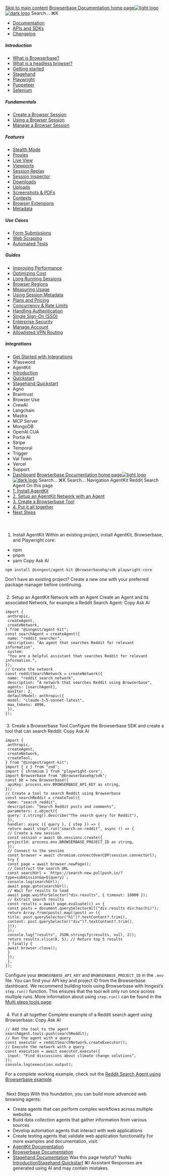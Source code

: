 [Skip to main content](#content-area)
[Browserbase Documentation home page![light logo](https://mintcdn.com/browserbase/lUkHCCQ3HJMpCnfp/logo/light.svg?fit=max&auto=format&n=lUkHCCQ3HJMpCnfp&q=85&s=0f99c87492a4fb0e9bfc45075a78c64f)![dark logo](https://mintcdn.com/browserbase/lUkHCCQ3HJMpCnfp/logo/dark.svg?fit=max&auto=format&n=lUkHCCQ3HJMpCnfp&q=85&s=645b212b9cbee8bebf84f318c2baaac0)](https://www.browserbase.com)
Search...
⌘K
 * [Documentation](/introduction/what-is-browserbase)
 * [APIs and SDKs](/reference/introduction)
 * [Changelog](https://www.browserbase.com/changelog)
##### Introduction
 * [What is Browserbase?](/introduction/what-is-browserbase)
 * [What is a headless browser?](/introduction/what-is-headless-browser)
 * [Getting started](/introduction/getting-started)
 * [Stagehand](/introduction/stagehand)
 * [Playwright](/introduction/playwright)
 * [Puppeteer](/introduction/puppeteer)
 * [Selenium](/introduction/selenium)
##### Fundamentals
 * [Create a Browser Session](/fundamentals/create-browser-session)
 * [Using a Browser Session](/fundamentals/using-browser-session)
 * [Manage a Browser Session](/fundamentals/manage-browser-session)
##### Features
 * [Stealth Mode](/features/stealth-mode)
 * [Proxies](/features/proxies)
 * [Live View](/features/session-live-view)
 * [Viewports](/features/viewports)
 * [Session Replay](/features/session-replay)
 * [Session Inspector](/features/session-inspector)
 * [Downloads](/features/downloads)
 * [Uploads](/features/uploads)
 * [Screenshots & PDFs](/features/screenshots)
 * [Contexts](/features/contexts)
 * [Browser Extensions](/features/browser-extensions)
 * [Metadata](/features/session-metadata)
##### Use Cases
 * [Form Submissions](/use-cases/automating-form-submissions)
 * [Web Scraping](/use-cases/scraping-website)
 * [Automated Tests](/use-cases/building-automated-tests)
##### Guides
 * [Improving Performance](/guides/speed-optimization)
 * [Optimizing Cost](/guides/cost-optimization)
 * [Long Running Sessions](/guides/long-running-sessions)
 * [Browser Regions](/guides/multi-region)
 * [Measuring Usage](/guides/measuring-usage)
 * [Using Session Metadata](/guides/using-session-metadata)
 * [Plans and Pricing](/guides/plans-and-pricing)
 * [Concurrency & Rate Limits](/guides/concurrency-rate-limits)
 * [Handling Authentication](/guides/authentication)
 * [Single Sign-On (SSO)](/guides/sso-setup)
 * [Enterprise Security](/guides/security)
 * [Manage Account](/guides/manage-account)
 * [Allowlisted VPN Routing](/guides/vpn)
##### Integrations
 * [Get Started with Integrations](/integrations/get-started)
 * 1Password
 * AgentKit
 * [Introduction](/integrations/agentkit/introduction)
 * [Quickstart](/integrations/agentkit/quickstart)
 * [Stagehand Quickstart](/integrations/agentkit/stagehand)
 * Agno
 * Braintrust
 * Browser Use
 * CrewAI
 * Langchain
 * Mastra
 * MCP Server
 * MongoDB
 * OpenAI CUA
 * Portia AI
 * Stripe
 * Temporal
 * Trigger
 * Val Town
 * Vercel
 * Support
 * [Dashboard](https://www.browserbase.com/overview)
[Browserbase Documentation home page![light logo](https://mintcdn.com/browserbase/lUkHCCQ3HJMpCnfp/logo/light.svg?fit=max&auto=format&n=lUkHCCQ3HJMpCnfp&q=85&s=0f99c87492a4fb0e9bfc45075a78c64f)![dark logo](https://mintcdn.com/browserbase/lUkHCCQ3HJMpCnfp/logo/dark.svg?fit=max&auto=format&n=lUkHCCQ3HJMpCnfp&q=85&s=645b212b9cbee8bebf84f318c2baaac0)](https://www.browserbase.com)
Search...
⌘K
Search...
Navigation
AgentKit
Reddit Search Agent
On this page
 * [1. Install AgentKit](#1-install-agentkit)
 * [2. Setup an AgentKit Network with an Agent](#2-setup-an-agentkit-network-with-an-agent)
 * [3. Create a Browserbase Tool](#3-create-a-browserbase-tool)
 * [4. Put it all together](#4-put-it-all-together)
 * [Next Steps](#next-steps)
### 
[​](#1-install-agentkit)
1. Install AgentKit
Within an existing project, install AgentKit, Browserbase, and Playwright core:
 * npm
 * pnpm
 * yarn
Copy
Ask AI
```
npm install @inngest/agent-kit @browserbasehq/sdk playwright-core
```
Don’t have an existing project? Create a new one with your preferred package manager before continuing.
### 
[​](#2-setup-an-agentkit-network-with-an-agent)
2. Setup an AgentKit Network with an Agent
Create an Agent and its associated Network, for example a Reddit Search Agent:
Copy
Ask AI
```
import {
 anthropic,
 createAgent,
 createNetwork,
} from "@inngest/agent-kit";
const searchAgent = createAgent({
 name: "reddit_searcher",
 description: "An agent that searches Reddit for relevant information",
 system:
 "You are a helpful assistant that searches Reddit for relevant information.",
});
// Create the network
const redditSearchNetwork = createNetwork({
 name: "reddit_search_network",
 description: "A network that searches Reddit using Browserbase",
 agents: [searchAgent],
 maxIter: 2,
 defaultModel: anthropic({
 model: "claude-3-5-sonnet-latest",
 max_tokens: 4096,
 }),
});
```
### 
[​](#3-create-a-browserbase-tool)
3. Create a Browserbase Tool
Configure the Browserbase SDK and create a tool that can search Reddit:
Copy
Ask AI
```
import {
 anthropic,
 createAgent,
 createNetwork,
 createTool,
} from "@inngest/agent-kit";
import { z } from "zod";
import { chromium } from "playwright-core";
import Browserbase from "@browserbasehq/sdk";
const bb = new Browserbase({
 apiKey: process.env.BROWSERBASE_API_KEY as string,
});
// Create a tool to search Reddit using Browserbase
const searchReddit = createTool({
 name: "search_reddit",
 description: "Search Reddit posts and comments",
 parameters: z.object({
 query: z.string().describe("The search query for Reddit"),
 }),
 handler: async ({ query }, { step }) => {
 return await step?.run("search-on-reddit", async () => {
 // Create a new session
 const session = await bb.sessions.create({
 projectId: process.env.BROWSERBASE_PROJECT_ID as string,
 });
 // Connect to the session
 const browser = await chromium.connectOverCDP(session.connectUrl);
 try {
 const page = await browser.newPage();
 // Construct the search URL
 const searchUrl = `https://search-new.pullpush.io/?type=submission&q=${query}`;
 console.log(searchUrl);
 await page.goto(searchUrl);
 // Wait for results to load
 await page.waitForSelector("div.results", { timeout: 10000 });
 // Extract search results
 const results = await page.evaluate(() => {
 const posts = document.querySelectorAll("div.results div:has(h1)");
 return Array.from(posts).map((post) => ({
 title: post.querySelector("h1")?.textContent?.trim(),
 content: post.querySelector("div")?.textContent?.trim(),
 }));
 });
 console.log("results", JSON.stringify(results, null, 2));
 return results.slice(0, 5); // Return top 5 results
 } finally {
 await browser.close();
 }
 });
 },
});
```
Configure your `BROWSERBASE_API_KEY` and `BROWSERBASE_PROJECT_ID` in the `.env` file. You can find your API key and project ID from the Browserbase dashboard.
We recommend building tools using Browserbase with Inngest’s `step.run()` function. This ensures that the tool will only run once across multiple runs. More information about using `step.run()` can be found in the [Multi steps tools page](https://docs.agentkit.ai/tools/multi-step-tools).
### 
[​](#4-put-it-all-together)
4. Put it all together
Complete example of a Reddit search agent using Browserbase:
Copy
Ask AI
```
// Add the tool to the agent
searchAgent.tools.push(searchReddit);
// Run the agent with a query
const executor = redditSearchNetwork.createExecutor();
// Execute the network with a query
const execution = await executor.execute({
 input: "Find discussions about climate change solutions",
});
console.log(execution.output);
```
For a complete working example, check out the [Reddit Search Agent using Browserbase example](https://github.com/inngest/agentkit/tree/main/examples/reddit-search-agent-browserbase).
## 
[​](#next-steps)
Next Steps
With this foundation, you can build more advanced web browsing agents:
 * Create agents that can perform complex workflows across multiple websites
 * Build data collection agents that gather information from various sources
 * Develop automation agents that interact with web applications
 * Create testing agents that validate web application functionality
For more examples and documentation, visit:
 * [AgentKit Documentation](https://docs.agentkit.ai/)
 * [Browserbase Documentation](https://docs.browserbase.com/)
 * [Stagehand Documentation](https://docs.stagehand.dev/)
Was this page helpful?
YesNo
[Introduction](/integrations/agentkit/introduction)[Stagehand Quickstart](/integrations/agentkit/stagehand)
⌘I
Assistant
Responses are generated using AI and may contain mistakes.